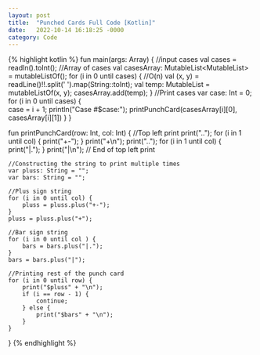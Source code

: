 ```yaml
---
layout: post
title:  "Punched Cards Full Code [Kotlin]"
date:   2022-10-14 16:18:25 -0000
category: Code
---
```


{% highlight kotlin %}
fun main(args: Array<String>) {
    //input cases
    val cases = readln().toInt();
    //Array of cases
    val casesArray: MutableList<MutableList<Int>> = mutableListOf();
    for (i in 0 until cases) { //O(n)
        val (x, y) = readLine()!!.split(' ').map(String::toInt);
        val temp: MutableList<Int> = mutableListOf(x, y);
        casesArray.add(temp);
    }
    //Print cases
    var case: Int = 0;
    for (i in 0 until cases) {   
        case = i + 1;
        println("Case #$case:");
        printPunchCard(casesArray[i][0], casesArray[i][1])
    }
}

fun printPunchCard(row: Int, col: Int) {
    //Top left print
    print("..");
    for (i in 1 until col) { 
        print("+-");
    }
    print("+\n");
    print("..");
    for (i in 1 until col) { 
        print("|.");
    }
    print("|\n");
    // End of top left print

    //Constructing the string to print multiple times
    var pluss: String = "";
    var bars: String = "";

    //Plus sign string
    for (i in 0 until col) { 
        pluss = pluss.plus("+-");
    }
    pluss = pluss.plus("+");

    //Bar sign string
    for (i in 0 until col ) { 
        bars = bars.plus("|.");
    }
    bars = bars.plus("|");

    //Printing rest of the punch card
    for (i in 0 until row) { 
        print("$pluss" + "\n");
        if (i == row - 1) {
            continue;
        } else {
            print("$bars" + "\n");
        }
    }
}
{% endhighlight %}